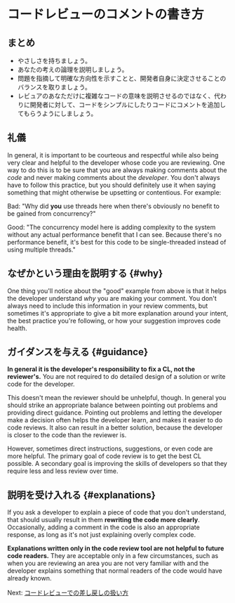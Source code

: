 # コードレビューのコメントの書き方



## まとめ

-   やさしさを持ちましょう。
-   あなたの考えの論理を説明しましょう。
-   問題を指摘して明確な方向性を示すことと、開発者自身に決定させることのバランスを取りましょう。
-   レビュアのあなただけに複雑なコードの意味を説明させるのではなく、代わりに開発者に対して、コードをシンプルにしたりコードにコメントを追加してもらうようにしましょう。

## 礼儀

In general, it is important to be
courteous and respectful while also being
very clear and helpful to the developer whose code you are reviewing. One way to
do this is to be sure that you are always making comments about the *code* and
never making comments about the *developer*. You don't always have to follow
this practice, but you should definitely use it when saying something that might
otherwise be upsetting or contentious. For example:

Bad: "Why did **you** use threads here when there's obviously no benefit to be
gained from concurrency?"

Good: "The concurrency model here is adding complexity to the system without any
actual performance benefit that I can see. Because there's no performance
benefit, it's best for this code to be single-threaded instead of using multiple
threads."

## なぜかという理由を説明する {#why}

One thing you'll notice about the "good" example from above is that it helps the
developer understand *why* you are making your comment. You don't always need to
include this information in your review comments, but sometimes it's appropriate
to give a bit more explanation around your intent, the best practice you're
following, or how your suggestion improves code health.

## ガイダンスを与える {#guidance}

**In general it is the developer's responsibility to fix a CL, not the
reviewer's.** You are not required to do detailed design of a solution or write
code for the developer.

This doesn't mean the reviewer should be unhelpful, though. In general you
should strike an appropriate balance between pointing out problems and providing
direct guidance. Pointing out problems and letting the developer make a decision
often helps the developer learn, and makes it easier to do code reviews. It also
can result in a better solution, because the developer is closer to the code
than the reviewer is.

However, sometimes direct instructions, suggestions, or even code are more
helpful. The primary goal of code review is to get the best CL possible. A
secondary goal is improving the skills of developers so that they require less
and less review over time.

## 説明を受け入れる {#explanations}

If you ask a developer to explain a piece of code that you don't understand,
that should usually result in them **rewriting the code more clearly**.
Occasionally, adding a comment in the code is also an appropriate response, as
long as it's not just explaining overly complex code.

**Explanations written only in the code review tool are not helpful to future
code readers.** They are acceptable only in a few circumstances, such as when
you are reviewing an area you are not very familiar with and the developer
explains something that normal readers of the code would have already known.

Next: [コードレビューでの差し戻しの扱い方](pushback.md)

